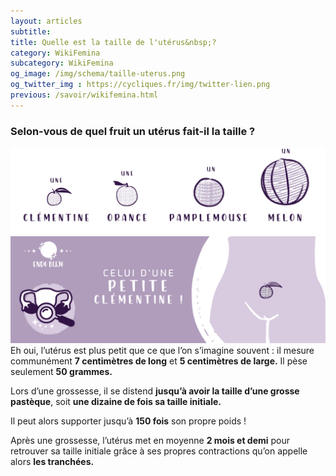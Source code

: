 ```yaml
---
layout: articles
subtitle: 
title: Quelle est la taille de l'utérus&nbsp;?
category: WikiFemina
subcategory: WikiFemina
og_image: /img/schema/taille-uterus.png
og_twitter_img : https://cycliques.fr/img/twitter-lien.png
previous: /savoir/wikifemina.html
---
```

### Selon-vous de quel fruit un utérus fait-il la taille&nbsp;?
![De quel fruit un utérus fait-il la taille ?](/img/schema/taille-uterus2.png)
![L'utérus fait la taille d'une petite clémentine !](/img/schema/taille-uterus3.png)
Eh oui, l’utérus est plus petit que ce que l’on s’imagine souvent : il mesure communément **7 centimètres de long** et **5 centimètres de large.**
Il pèse seulement **50 grammes.**

Lors d’une grossesse, il se distend **jusqu’à avoir la taille d’une grosse pastèque**, soit **une dizaine de fois sa taille initiale.**

Il peut alors supporter jusqu’à **150 fois** son propre poids !

Après une grossesse, l’utérus met en moyenne **2 mois et demi** pour retrouver sa taille initiale grâce à ses propres contractions qu’on appelle alors **les tranchées.**